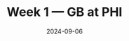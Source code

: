 ---
layout: game
title: Week 1 — GB at PHI
season: 2024
game_id: 2024_01_GB_PHI
week: 1
date: 2024-09-06
home_team: PHI
away_team: GB
final_home: 
final_away: 
pbp_url: /assets/data/pbp/2024/2024_01_GB_PHI.csv.gz
---